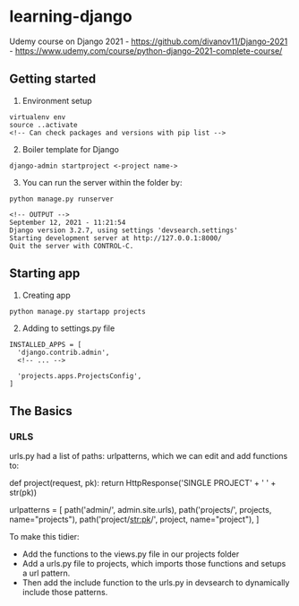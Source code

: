 # learning-django
Udemy course on Django 2021 - https://github.com/divanov11/Django-2021 -
https://www.udemy.com/course/python-django-2021-complete-course/

## Getting started 
1. Environment setup
  ```
  virtualenv env
  source ..activate
  <!-- Can check packages and versions with pip list -->
  ```
2. Boiler template for Django
  ```
  django-admin startproject <-project name->
  ```
3. You can run the server within the folder by: 
  ```
  python manage.py runserver
  ```
  
  ```
  <!-- OUTPUT -->
  September 12, 2021 - 11:21:54
  Django version 3.2.7, using settings 'devsearch.settings'
  Starting development server at http://127.0.0.1:8000/
  Quit the server with CONTROL-C.
  ```

## Starting app 
1. Creating app 
  ```
  python manage.py startapp projects
  ```
2. Adding to settings.py file 
  ```
  INSTALLED_APPS = [
    'django.contrib.admin',
    <!-- ... -->

    'projects.apps.ProjectsConfig',
  ]
  ```

## The Basics
### URLS

urls.py had a list of paths: urlpatterns, which we can edit and add functions to: 

def project(request, pk):
    return HttpResponse('SINGLE PROJECT' + ' ' + str(pk))


urlpatterns = [
    path('admin/', admin.site.urls),
    path('projects/', projects, name="projects"),
    path('project/<str:pk>/', project, name="project"),
]

To make this tidier: 
- Add the functions to the views.py file in our projects folder
- Add a urls.py file to projects, which imports those functions and setups a 
  url pattern. 
- Then add the include function to the urls.py in devsearch to dynamically 
  include those patterns.